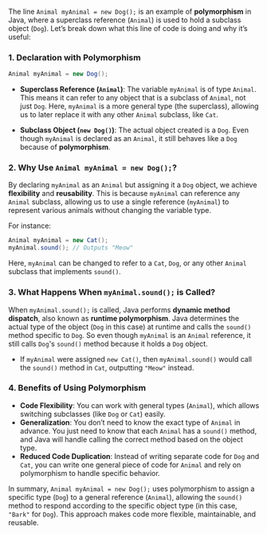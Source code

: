 The line `Animal myAnimal = new Dog();` is an example of **polymorphism** in Java, where a superclass reference (`Animal`) is used to hold a subclass object (`Dog`). Let’s break down what this line of code is doing and why it’s useful:

### 1. Declaration with Polymorphism
   ```java
   Animal myAnimal = new Dog();
   ```

   - **Superclass Reference (`Animal`)**: The variable `myAnimal` is of type `Animal`. This means it can refer to any object that is a subclass of `Animal`, not just `Dog`. Here, `myAnimal` is a more general type (the superclass), allowing us to later replace it with any other `Animal` subclass, like `Cat`.
   
   - **Subclass Object (`new Dog()`)**: The actual object created is a `Dog`. Even though `myAnimal` is declared as an `Animal`, it still behaves like a `Dog` because of **polymorphism**.

### 2. Why Use `Animal myAnimal = new Dog();`?
   
   By declaring `myAnimal` as an `Animal` but assigning it a `Dog` object, we achieve **flexibility** and **reusability**. This is because `myAnimal` can reference any `Animal` subclass, allowing us to use a single reference (`myAnimal`) to represent various animals without changing the variable type.

   For instance:

   ```java
   Animal myAnimal = new Cat();
   myAnimal.sound(); // Outputs "Meow"
   ```

   Here, `myAnimal` can be changed to refer to a `Cat`, `Dog`, or any other `Animal` subclass that implements `sound()`. 

### 3. What Happens When `myAnimal.sound();` is Called?

   When `myAnimal.sound();` is called, Java performs **dynamic method dispatch**, also known as **runtime polymorphism**. Java determines the actual type of the object (`Dog` in this case) at runtime and calls the `sound()` method specific to `Dog`. So even though `myAnimal` is an `Animal` reference, it still calls `Dog`'s `sound()` method because it holds a `Dog` object.

   - If `myAnimal` were assigned `new Cat()`, then `myAnimal.sound()` would call the `sound()` method in `Cat`, outputting `"Meow"` instead.

### 4. Benefits of Using Polymorphism

   - **Code Flexibility**: You can work with general types (`Animal`), which allows switching subclasses (like `Dog` or `Cat`) easily.
   - **Generalization**: You don’t need to know the exact type of `Animal` in advance. You just need to know that each `Animal` has a `sound()` method, and Java will handle calling the correct method based on the object type.
   - **Reduced Code Duplication**: Instead of writing separate code for `Dog` and `Cat`, you can write one general piece of code for `Animal` and rely on polymorphism to handle specific behavior.

In summary, `Animal myAnimal = new Dog();` uses polymorphism to assign a specific type (`Dog`) to a general reference (`Animal`), allowing the `sound()` method to respond according to the specific object type (in this case, `"Bark"` for `Dog`). This approach makes code more flexible, maintainable, and reusable.
